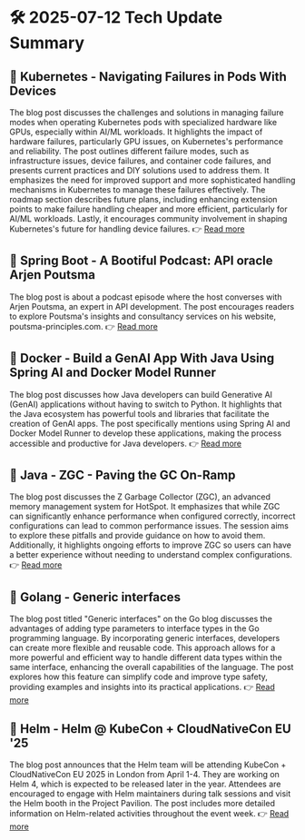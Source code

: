 # 🛠️ 2025-07-12 Tech Update Summary

## 🔹 Kubernetes - Navigating Failures in Pods With Devices
The blog post discusses the challenges and solutions in managing failure modes when operating Kubernetes pods with specialized hardware like GPUs, especially within AI/ML workloads. It highlights the impact of hardware failures, particularly GPU issues, on Kubernetes's performance and reliability. The post outlines different failure modes, such as infrastructure issues, device failures, and container code failures, and presents current practices and DIY solutions used to address them. It emphasizes the need for improved support and more sophisticated handling mechanisms in Kubernetes to manage these failures effectively. The roadmap section describes future plans, including enhancing extension points to make failure handling cheaper and more efficient, particularly for AI/ML workloads. Lastly, it encourages community involvement in shaping Kubernetes's future for handling device failures.
👉 [Read more](https://kubernetes.io/blog/2025/07/03/navigating-failures-in-pods-with-devices/)

## 🔹 Spring Boot - A Bootiful Podcast: API oracle Arjen Poutsma
The blog post is about a podcast episode where the host converses with Arjen Poutsma, an expert in API development. The post encourages readers to explore Poutsma's insights and consultancy services on his website, poutsma-principles.com.
👉 [Read more](https://spring.io/blog/2025/07/10/a-bootiful-podcast-arjen-poutsma)

## 🔹 Docker - Build a GenAI App With Java Using Spring AI and Docker Model Runner
The blog post discusses how Java developers can build Generative AI (GenAI) applications without having to switch to Python. It highlights that the Java ecosystem has powerful tools and libraries that facilitate the creation of GenAI apps. The post specifically mentions using Spring AI and Docker Model Runner to develop these applications, making the process accessible and productive for Java developers.
👉 [Read more](https://www.docker.com/blog/build-genai-app-with-java-spring-ai-docker-model-runner/)

## 🔹 Java - ZGC - Paving the GC On-Ramp
The blog post discusses the Z Garbage Collector (ZGC), an advanced memory management system for HotSpot. It emphasizes that while ZGC can significantly enhance performance when configured correctly, incorrect configurations can lead to common performance issues. The session aims to explore these pitfalls and provide guidance on how to avoid them. Additionally, it highlights ongoing efforts to improve ZGC so users can have a better experience without needing to understand complex configurations.
👉 [Read more](https://inside.java/2025/07/10/javaone-zgc/)

## 🔹 Golang - Generic interfaces
The blog post titled "Generic interfaces" on the Go blog discusses the advantages of adding type parameters to interface types in the Go programming language. By incorporating generic interfaces, developers can create more flexible and reusable code. This approach allows for a more powerful and efficient way to handle different data types within the same interface, enhancing the overall capabilities of the language. The post explores how this feature can simplify code and improve type safety, providing examples and insights into its practical applications.
👉 [Read more](https://go.dev/blog/generic-interfaces)

## 🔹 Helm - Helm @ KubeCon + CloudNativeCon EU '25
The blog post announces that the Helm team will be attending KubeCon + CloudNativeCon EU 2025 in London from April 1-4. They are working on Helm 4, which is expected to be released later in the year. Attendees are encouraged to engage with Helm maintainers during talk sessions and visit the Helm booth in the Project Pavilion. The post includes more detailed information on Helm-related activities throughout the event week.
👉 [Read more](https://helm.sh/blog/helm-at-kubecon-eu-25/)

